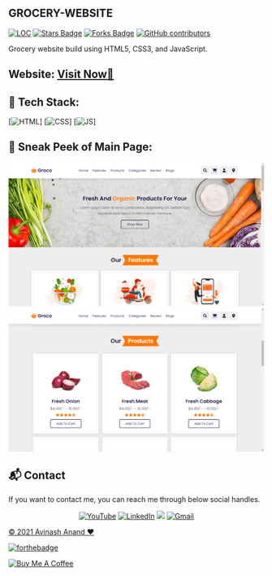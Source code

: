 ## GROCERY-WEBSITE

<a href="https://github.com/A-anand4866/Grocery-website"><img src="https://sloc.xyz/github/A-anand4866/Grocery-website" alt="LOC"/></a>
<a href="https://github.com/A-anand4866/Grocery-website"><img src="https://img.shields.io/github/stars/A-anand4866/Grocery-website" alt="Stars Badge"/></a>
<a href="https://github.com/A-anand4866/Grocery-website/network/members"><img src="https://img.shields.io/github/forks/A-anand4866/Grocery-website" alt="Forks Badge"/></a>
<a href="https://github.com/A-anand4866/Grocery-website/graphs/contributors"><img alt="GitHub contributors" src="https://img.shields.io/github/contributors/A-anand4866/Grocery-website?color=2b9348"></a>

Grocery website build using HTML5, CSS3, and JavaScript.

<h2> Website: 
<a href="https://groceryweb.netlify.app/" target="_blank">Visit Now🚀</a>
</h2> 

## 📌 Tech Stack:
[![HTML](https://img.shields.io/badge/html5%20-%23E34F26.svg?&style=for-the-badge&logo=html5&logoColor=white)]
[![CSS](https://img.shields.io/badge/css3%20-%231572B6.svg?&style=for-the-badge&logo=css3&logoColor=white)]
[![JS](https://img.shields.io/badge/javascript%20-%23323330.svg?&style=for-the-badge&logo=javascript&logoColor=%23F7DF1E)]


## 📌 Sneak Peek of Main Page:
![mockup720](https://github.com/A-anand4866/Grocery-website/blob/main/Screenshot%20(108).png)
![skillsmockup](https://github.com/A-anand4866/Grocery-website/blob/main/Screenshot%20(109).png)


<h2>📬 Contact</h2>

If you want to contact me, you can reach me through below social handles.

<div align="center">

<a  href="https://www.youtube.com/channel/UCmqNIRWLzwhPCuZUYd5Oxeg" target="_blank"><img alt="YouTube" src="https://img.shields.io/badge/Youtube-%23FF0000.svg?style=for-the-badge&logo=YouTube&logoColor=white" /></a>
<a  href="https://www.linkedin.com/in/avinash-anand02/" target="_blank"><img alt="LinkedIn" src="https://img.shields.io/badge/linkedin%20-%230077B5.svg?&style=for-the-badge&logo=linkedin&logoColor=white" /></a>
<a href="https://twitter.com/Avinash52870643" target="_blank"><img src="https://img.shields.io/badge/twitter-%2300acee.svg?&style=for-the-badge&logo=twitter&logoColor=white&alt=twitter" /></a>
<a href="mailto:avinashmgr53@gmail.com"><img  alt="Gmail" src="https://img.shields.io/badge/Gmail-D14836?style=for-the-badge&logo=gmail&logoColor=white" />

</div>

© 2021 Avinash Anand ❤️


[![forthebadge](https://forthebadge.com/images/badges/built-with-love.svg)](https://forthebadge.com)

<a href="https://www.buymeacoffee.com/avinash02" target="_blank"><img src="https://cdn.buymeacoffee.com/buttons/v2/default-yellow.png" alt="Buy Me A Coffee" style="height: 45px !important;width: 180px !important;" ></a>
